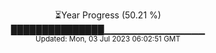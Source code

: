 <p align="center">
⏳Year Progress (50.21 %) <br>
███████████████▁▁▁▁▁▁▁▁▁▁▁▁▁▁▁ <br>
<sub>Updated: Mon, 03 Jul 2023 06:02:51 GMT</sub>
</p>

